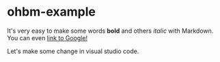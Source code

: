 # ohbm-example
It's very easy to make some words **bold** and others *italic* with Markdown. You can even [link to Google!](http://google.com)

Let's make some change in visual studio code.